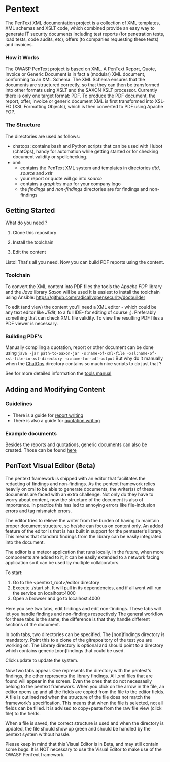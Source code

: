 # Pentext

The PenText XML documentation project is a collection of XML templates, XML schemas and XSLT code, which combined provide an easy way to generate IT security documents including test reports (for penetration tests, load tests, code audits, etc), offers (to companies requesting these tests) and invoices. 

### How it Works
The OWASP PenText project is based on XML. A PenText Report, Quote, Invoice or Generic Document is in fact a (modular) XML document, conforming to an XML Schema. The XML Schema ensures that the documents are structured correctly, so that they can then be transformed into other formats using XSLT and the SAXON XSLT processor. Currently there is only one target format: PDF. To produce the PDF document, the report, offer, invoice or generic document XML is first transformed into XSL-FO (XSL Formatting Objects), which is then converted to PDF using Apache FOP.

### The Structure
The directories are used as follows:
- chatops: contains bash and Python scripts that can be used with Hubot (chatOps), handy for automation while getting started or for checking document validity or spellchecking. 
- xml: 
   - contains the PenText XML system and templates in directories *dtd*, *source* and *xslt*
   - your report or quote will go into *source*
   - contains a *graphics* map for your company logo 
   - the *findings* and *non-findings* directories are for findings and non-findings

## Getting Started

What do you need ?

1. Clone this repository

2. Install the toolchain

3. Edit the content

Listo! That's all you need. Now you can build PDF reports using the content.


### Toolchain
To convert the XML content into PDF files the tools the *Apache FOP* library and the *Java* library *Saxon* will be used
It is easiest to install the toolchain using Ansible: https://github.com/radicallyopensecurity/docbuilder

To edit (and view) the content you'll need a XML editor - which could be any text editor like *JEdit*, to a full IDE- for editing of course ;). Preferably something that can check XML file validity. To view the resulting PDF files a PDF viewer is necessary. 

### Building PDF's
Manually compiling a quotation, report or other document can be done using `java -jar path-to-Saxon-jar -s:name-of-xml-file -xsl:name-of-xsl-file-in-xsl-directory -o:name-for-pdf-output`
But why do it manually when the [ChatOps](https://github.com/radicallyopensecurity/pentext/tree/master/chatops) directory contains so much nice scripts to do just that ?

See for more detailed information the [tools manual](https://github.com/radicallyopensecurity/pentext/blob/master/xml/doc/Tools%20manual.md)

## Adding and Modifying Content
### Guidelines
- There is a guide for [report writing](xml/doc/report/Report%20Writing%20-%20Procedure.md)
- There is also a guide for [quotation writing](xml/doc/offerte/Offerte%20Writing%20Procedure.md)

### Example documents
Besides the reports and quotations, generic documents can also be created.
Those can be found [here](xml/doc/examples)


## PenText Visual Editor (Beta)
The pentext framework is shipped with an editor that facilitates the redacting of findings and non-findings. As the pentext framework relies heavily on xml to be able to generate documents,
the writer(s) of these documents are faced with an extra challenge. Not only do they have to worry about content, now the structure of the document is also of importance.
In practice this has led to annoying errors like file-inclusion errors and tag mismatch errors.

The editor tries to relieve the writer from the burden of having to maintain proper document structure, so he/she can focus on content only.
An added feature of the editor is that is has built in support for the pentester's library. This means that standard findings from the library
can be easily integrated into the document.

The editor is a meteor application that runs locally. In the future, when more components are added to it, it can be easily extended to a network facing application
so it can be used by multiple collaborators.

To start:
1. Go to the <pentext_root>/editor directory
2. Execute ./start.sh. It will pull in its dependencies, and if all went will run the service on localhost:4000
3. Open a browser and go to localhost:4000

Here you see two tabs, edit findings and edit non-findings. These tabs will let you handle findings and non-findings respectively
The general workflow for these tabs is the same, the difference is that they handle different sections of the document.

In both tabs, two directories can be specified. The [non]findings directory is mandatory. Point this to a clone of the gitrepository of the test you
are working on.
The Library directory is optional and should point to a directory which contains generic [non]findings that could be used.

Click update to update the system.

Now two tabs appear. One represents the directory with the pentest's findings, the other represents the library findings.
All .xml files that are found will appear in the screen. Even the ones that do not necessasily belong to the pentext framework.
When you click on the arrow in the file, an editor opens up and all the fields are copied from the file to the editor fields.
A file is outlined red when the structure of the file does not match the framework's specification. This means that when the file is selected, not all fields can be filled. It is advised to copy+paste from the raw file view (click file) to the fields.

When a file is saved, the correct structure is used and when the directory is updated, the file should show up green and should be handled by the pentext system without hassle.

Please keep in mind that this Visual Editor is in Beta, and may still contain some bugs.  It is NOT necessary to use the Visual Editor to make use of the OWASP PenText framework.



